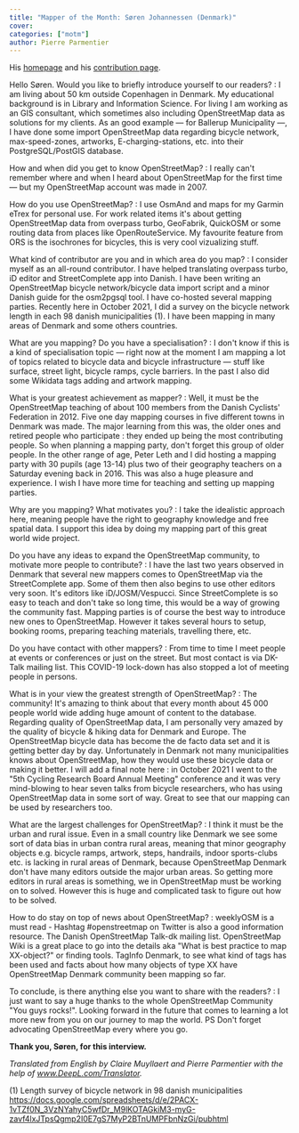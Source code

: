 ```yaml
---
title: "Mapper of the Month: Søren Johannessen (Denmark)"
cover:
categories: ["motm"]
author: Pierre Parmentier
---
```


His [homepage](https://www.openstreetmap.org/user/AE35) and his [contribution page](http://hdyc.neis-one.org/?AE35).

Hello Søren. Would you like to briefly introduce yourself to our readers?
: I am living about 50 km outside Copenhagen in Denmark. My educational background is in Library and Information Science. For living I am working as an GIS consultant, which sometimes also including OpenStreetMap data as solutions for my clients. As an good example ― for Ballerup Municipality ―, I have done some import OpenStreetMap data regarding bicycle network, max-speed-zones, artworks, E-charging-stations, etc. into their PostgreSQL/PostGIS database.

How and when did you get to know OpenStreetMap?
: I really can't remember where and when I heard about OpenStreetMap for the first time ― but my OpenStreetMap account was made in 2007.

How do you use OpenStreetMap?
: I use OsmAnd and maps for my Garmin eTrex for personal use. For work related items it's about getting OpenStreetMap data from overpass turbo, GeoFabrik, QuickOSM or some routing data from places like OpenRouteService. My favourite feature from ORS is the isochrones for bicycles, this is very cool vizualizing stuff.

What kind of contributor are you and in which area do you map?
: I consider myself as an all-round contributor. I have helped translating overpass turbo, iD editor and StreetComplete app into Danish. I have been writing an OpenStreetMap bicycle network/bicycle data import script and a minor Danish guide for the osm2pgsql tool. I have co-hosted several mapping parties. Recently here in October 2021, I did a survey on the bicycle network length in each 98 danish municipalities (1). I have been mapping in many areas of Denmark and some others countries.

What are you mapping? Do you have a specialisation?
: I don't know if this is a kind of specialisation topic ― right now at the moment I am mapping a lot of topics related to bicycle data and bicycle infrastructure ― stuff like surface, street light, bicycle ramps, cycle barriers. In the past I also did some Wikidata tags adding and artwork mapping.

What is your greatest achievement as mapper?
: Well, it must be the OpenStreetMap teaching of about 100 members from the Danish Cyclists' Federation in 2012. Five one day mapping courses in five different towns in Denmark was made. The major learning from this was, the older ones and retired people who participate : they ended up being the most contributing people. So when planning a mapping party, don't forget this group of older people. In the other range of age, Peter Leth and I did hosting a mapping party with 30 pupils (age 13-14) plus two of their geography teachers on a Saturday evening back in 2016. This was also a huge pleasure and experience. I wish I have more time for teaching and setting up mapping parties.

Why are you mapping? What motivates you?
: I take the idealistic approach here, meaning people have the right to geography knowledge and free spatial data. I support this idea by doing my mapping part of this great world wide project.

Do you have any ideas to expand the OpenStreetMap community, to motivate more people to contribute?
: I have the last two years observed in Denmark that several new mappers comes to OpenStreetMap via the StreetComplete app. Some of them then also begins to use other editors very soon. It's editors like iD/JOSM/Vespucci. Since StreetComplete is so easy to teach and don't take so long time, this would be a way of growing the community fast. Mapping parties is of course the best way to introduce new ones to OpenStreetMap. However it takes several hours to setup, booking rooms, preparing teaching materials, travelling there, etc.

Do you have contact with other mappers?
: From time to time I meet people at events or conferences or just on the street. But most contact is via DK-Talk mailing list. This COVID-19 lock-down has also stopped a lot of meeting people in persons.

What is in your view the greatest strength of OpenStreetMap?
: The community! It's amazing to think about that every month about 45&nbsp;000 people world wide adding huge amount of content to the database. Regarding quality of OpenStreetMap data, I am personally very amazed by the quality of bicycle & hiking data for Denmark and Europe. The OpenStreetMap bicycle data has become the de facto data set and it is getting better day by day. Unfortunately in Denmark not many municipalities knows about OpenStreetMap, how they would use these bicycle data or making it better. I will add a final note here : in October 2021 I went to the "5th Cycling Research Board Annual Meeting" conference and it was very mind-blowing to hear seven talks from bicycle researchers, who has using OpenStreetMap data in some sort of way. Great to see that our mapping can be used by researchers too.

What are the largest challenges for OpenStreetMap?
: I think it must be the urban and rural issue. Even in a small country like Denmark we see some sort of data bias in urban contra rural areas, meaning that minor geography objects e.g. bicycle ramps, artwork, steps, handrails, indoor sports-clubs etc. is lacking in rural areas of Denmark, because OpenStreetMap Denmark don't have many editors outside the major urban areas. So getting more editors in rural areas is something, we in OpenStreetMap must be working on to solved. However this is huge and complicated task to figure out how to be solved.

How to do stay on top of news about OpenStreetMap?
: weeklyOSM is a must read - Hashtag #openstreetmap on Twitter is also a good information resource. The Danish OpenStreetMap Talk-dk mailing list. OpenStreetMap Wiki is a great place to go into the details aka "What is best practice to map XX-object?" or finding tools. TagInfo Denmark, to see what kind of tags has been used and facts about how many objects of type XX have OpenStreetMap Denmark community been mapping so far.

To conclude, is there anything else you want to share with the readers?
: I just want to say a huge thanks to the whole OpenStreetMap Community "You guys rocks!". Looking forward in the future that comes to learning a lot more new from you on our journey to map the world. PS Don't forget advocating OpenStreetMap every where you go.

**Thank you, Søren, for this interview.**

*Translated from English by Claire Muyllaert and Pierre Parmentier with the help of www.DeepL.com/Translator.*

(1) Length survey of bicycle network in 98 danish municipalities
<https://docs.google.com/spreadsheets/d/e/2PACX-1vTZf0N_3VzNYahyC5wfDr_M9lKOTAGkiM3-myG-zavf4lxJTpsQgmp2I0E7gS7MyP2BTnUMPFbnNzGi/pubhtml>
